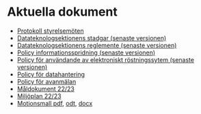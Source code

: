 Aktuella dokument
=================

*   [Protokoll styrelsemöten](https://d-sektionen.se/aktuella-dokument/protokoll-styrelsemoten/)
*   [Datateknologsektionens stadgar (senaste versionen)](https://styrdokument.d-sektionen.se/stadgar.pdf)
*   [Datateknologsektionens reglemente (senaste versionen)](http://styrdokument.d-sektionen.se/reglemente.pdf)
*   [Policy informationsspridning (senaste versionen)](http://styrdokument.d-sektionen.se/informationsspridningspolicy.pdf)
*   [Policy för användande av elektroniskt röstningssytem (senaste versionen)](http://styrdokument.d-sektionen.se/elektroniskrostningpolicy.pdf)
*   [Policy för datahantering](https://d-sektionen.se/wp-content/uploads/2018/05/Policy-datahantering-D-sektionen.pdf)
*   [Policy för avanmälan](https://d-sektionen.se/wp-content/uploads/2022/02/Policy-for-avanmalan.pdf)
*   [Måldokument 22/23](https://d-sektionen.se/wp-content/uploads/2022/12/MALDOKUMENT-22_23.docx.pdf)
*   [Miljöplan 22/23](https://d-sektionen.se/wp-content/uploads/2023/03/Miljoplan-2022-2023.pdf)
*   [Motionsmall pdf](https://d-sektionen.se/wp-content/uploads/2017/10/Motionsmall-D-sektionens-ho%CC%88stmo%CC%88te-2017.pdf), [odt](https://d-sektionen.se/wp-content/uploads/2017/10/Motionsmall-D-sektionens-ho%CC%88stmo%CC%88te-2017.odt), [docx](https://d-sektionen.se/wp-content/uploads/2017/10/Motionsmall-D-sektionens-ho%CC%88stmo%CC%88te-2017.docx)
